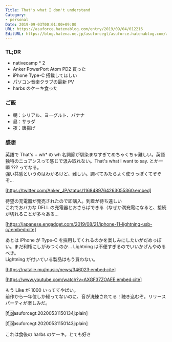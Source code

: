 ```yaml
---
Title: That's what I don't understand
Category:
- personal
Date: 2019-09-03T00:01:00+09:00
URL: https://asuforce.hatenablog.com/entry/2019/09/04/012216
EditURL: https://blog.hatena.ne.jp/asuforcegt/asuforce.hatenablog.com/atom/entry/26006613419316127
---
```


### TL;DR

- nativecamp * 2
- Anker PowerPort Atom PD2 買った
- iPhone Type-C 搭載してほしい
- パソコン音楽クラブの最新 PV
- harbs のケーキ食った

### ご飯

- 朝：シリアル、ヨーグルト、バナナ
- 昼：サラダ
- 夜：唐揚げ

###  感想

英語で That's + wh* の wh 名詞節が馴染まなすぎてめちゃくちゃ難しい。英語独特のニュアンスって感じで汲み取れない。That's what I want to say. とか一瞬 ??? ってなる。  
強い共感というのはわかるけど、難しい。調べてみたらよく使うっぽくてぞぞぞ...

[https://twitter.com/Anker_JP/status/1168489764263055360:embed]


待望の充電器が発売されたので即購入。到着が待ち遠しい  
これでおバカな DELL の充電器とおさらばできる（なぜか満充電になると、接続が切れることが多々ある…


[https://japanese.engadget.com/2019/08/21/iphone-11-lightning-usb-c/:embed:cite]



あとは iPhone が Type-C を採用してくれるのかを楽しみにしたいがだめっぽい。まだ利権にしがみつくのか… Lightning は不便すぎるのでいいかげんやめるべき。  
Lightning が付いている製品はもう買わない。


[https://natalie.mu/music/news/346023:embed:cite]


[https://www.youtube.com/watch?v=AXGF37ZOAEE:embed:cite]

もう Like が 1000 いっててやばい。  
前作から一年位しか経ってないのに、音が洗練されてる！聴き込むぞ。リリースパーティが楽しみだ。

[f:id:asuforcegt:20200531150134j:plain]

[f:id:asuforcegt:20200531150143j:plain]

これは食後の harbs のケーキ。とても好き

